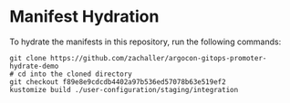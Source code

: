 # Manifest Hydration

To hydrate the manifests in this repository, run the following commands:

```shell
git clone https://github.com/zachaller/argocon-gitops-promoter-hydrate-demo
# cd into the cloned directory
git checkout f89e8e9cdcdb4402a97b536ed57078b63e519ef2
kustomize build ./user-configuration/staging/integration
```
